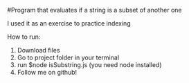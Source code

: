 #Program that evaluates if a string is a subset of another one

I used it as an exercise to practice indexing

How to run:
1. Download files
2. Go to project folder in your terminal
3. run $node isSubstring.js (you need node installed)
4. Follow me on github!


